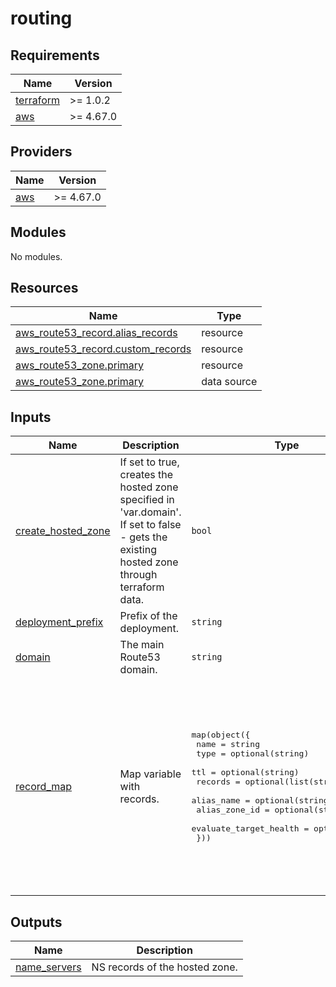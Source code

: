 # routing

<!-- BEGINNING OF PRE-COMMIT-TERRAFORM DOCS HOOK -->
## Requirements

| Name | Version |
|------|---------|
| <a name="requirement_terraform"></a> [terraform](#requirement\_terraform) | >= 1.0.2 |
| <a name="requirement_aws"></a> [aws](#requirement\_aws) | >= 4.67.0 |

## Providers

| Name | Version |
|------|---------|
| <a name="provider_aws"></a> [aws](#provider\_aws) | >= 4.67.0 |

## Modules

No modules.

## Resources

| Name | Type |
|------|------|
| [aws_route53_record.alias_records](https://registry.terraform.io/providers/hashicorp/aws/latest/docs/resources/route53_record) | resource |
| [aws_route53_record.custom_records](https://registry.terraform.io/providers/hashicorp/aws/latest/docs/resources/route53_record) | resource |
| [aws_route53_zone.primary](https://registry.terraform.io/providers/hashicorp/aws/latest/docs/resources/route53_zone) | resource |
| [aws_route53_zone.primary](https://registry.terraform.io/providers/hashicorp/aws/latest/docs/data-sources/route53_zone) | data source |

## Inputs

| Name | Description | Type | Default | Required |
|------|-------------|------|---------|:--------:|
| <a name="input_create_hosted_zone"></a> [create\_hosted\_zone](#input\_create\_hosted\_zone) | If set to true, creates the hosted zone specified in 'var.domain'. If set to false - gets the existing hosted zone through terraform data. | `bool` | `true` | no |
| <a name="input_deployment_prefix"></a> [deployment\_prefix](#input\_deployment\_prefix) | Prefix of the deployment. | `string` | `"terraform"` | no |
| <a name="input_domain"></a> [domain](#input\_domain) | The main Route53 domain. | `string` | n/a | yes |
| <a name="input_record_map"></a> [record\_map](#input\_record\_map) | Map variable with records. | <pre>map(object({<br>    name                   = string<br>    type                   = optional(string)<br>    ttl                    = optional(string)<br>    records                = optional(list(string))<br>    alias_name             = optional(string)<br>    alias_zone_id          = optional(string)<br>    evaluate_target_health = optional(bool)<br>  }))</pre> | <pre>{<br>  "example1": {<br>    "name": "example1.com",<br>    "records": [<br>      "1.2.3.4"<br>    ],<br>    "ttl": "300",<br>    "type": "A"<br>  },<br>  "example2": {<br>    "alias_name": "example2.alias.com",<br>    "alias_zone_id": "us-east-1",<br>    "evaluate_target_health": false,<br>    "name": "example2.com",<br>    "type": "A"<br>  }<br>}</pre> | no |

## Outputs

| Name | Description |
|------|-------------|
| <a name="output_name_servers"></a> [name\_servers](#output\_name\_servers) | NS records of the hosted zone. |
<!-- END OF PRE-COMMIT-TERRAFORM DOCS HOOK -->
